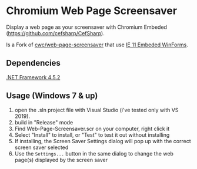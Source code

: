 # Chromium Web Page Screensaver

Display a web page as your screensaver with Chromium Embeded (https://github.com/cefsharp/CefSharp).

Is a Fork of [cwc/web-page-screensaver](https://github.com/cwc/web-page-screensaver) that use [IE 11 Embeded WinForms](https://docs.microsoft.com/en-us/dotnet/api/system.windows.forms.webbrowser?view=netframework-4.8).


## Dependencies

[.NET Framework 4.5.2](https://www.microsoft.com/en-US/download/details.aspx?id=42642)

## Usage (Windows 7 & up)

1. open the .sln project file with Visual Studio (i've tested only with VS 2019).
2. build in "Release" mode
1. Find Web-Page-Screensaver.scr on your computer, right click it
2. Select "Install" to install, or "Test" to test it out without installing
3. If installing, the Screen Saver Settings dialog will pop up with the correct screen saver selected
4. Use the `Settings...` button in the same dialog to change the web page(s) displayed by the screen saver
